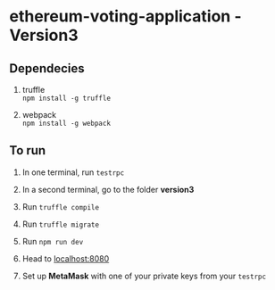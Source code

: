 ethereum-voting-application - Version3
=======================================

## Dependecies
1. truffle   
  `npm install -g truffle`

2. webpack  
  `npm install -g webpack`

## To run
1. In one terminal, run `testrpc`

2. In a second terminal, go to the folder **version3**

3. Run `truffle compile`

4. Run `truffle migrate`

5. Run `npm run dev`

6. Head to [localhost:8080](localhost:8080)

7. Set up **MetaMask** with one of your private keys from your `testrpc`
